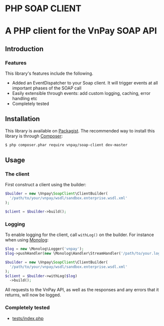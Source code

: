 # PHP SOAP CLIENT #

A PHP client for the VnPay SOAP API
==============================================================

Introduction
------------

### Features ###

This library's features include the following.

* Added an EventDispatcher to your Soap client. It will trigger events at all important phases of the SOAP call
* Easily extensible through events: add custom logging, caching, error handling etc
* Completely tested

Installation
------------

This library is available on [Packagist](http://packagist.org/packages/vnpay/soap-client). 
The recommended way to install this library is through [Composer](http://getcomposer.org):

```bash
$ php composer.phar require vnpay/soap-client dev-master
```

Usage
-----

### The client ###

First construct a client using the builder:

```php
$builder = new \Vnpay\SoapClient\ClientBuilder(
  '/path/to/your/vnpay/wsdl/sandbox.enterprise.wsdl.xml'
);

$client = $builder->build();
```

### Logging ###

To enable logging for the client, call `withLog()` on the builder. For instance when using [Monolog](https://github.com/Seldaek/monolog):

```php
$log = new \Monolog\Logger('vnpay');  
$log->pushHandler(new \Monolog\Handler\StreamHandler('/path/to/your.log'));

$builder = new \Vnpay\SoapClient\ClientBuilder(
  '/path/to/your/vnpay/wsdl/sandbox.enterprise.wsdl.xml'
);
$client = $builder->withLog($log)
  ->build();
```

All requests to the VnPay API, as well as the responses and any errors that it returns, will now be logged.

### Completely tested ###

* [tests/index.php](https://github.com/vntopup/soap-client/tests/index.php)
